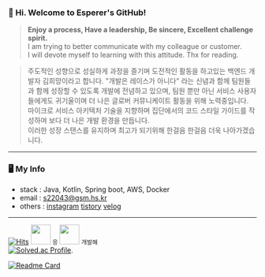 ### 👋 Hi. Welcome to Esperer's GitHub! 

> **Enjoy a process, Have a leadership, Be sincere, Excellent challenge spirit.**  
> I am trying to better communicate with my colleague or customer.  
> I will devote myself to learning with this attitude. Thx for reading.

> 주도적인 성향으로 성실하게 과정을 즐기며 도전적인 활동을 하고있는 백엔드 개발자 김희망이라고 합니다. 
> "개발은 레이스가 아니다" 라는 신념과 함께 팀원들과 함께 성장할 수 있도록 개발에 전념하고 있으며, 
> 팀원 뿐만 아닌 서비스 사용자들에게도 귀기울이며 더 나은 글로버 커뮤니케이트 활동을 위해 노력중입니다.  
> 마이크로 서비스 아키텍처 기술을 지향하며 집단에서의 코드 스타일 가이드를 작성하며 보다 더 나은 개발 환경을 만듭니다.  
> 이러한 성장 스탠스를 유지하며 최고가 되기위해 한걸음 한걸음 더욱 나아가겠습니다.

---

### 🖥 My Info
- stack : Java, Kotlin, Spring boot, AWS, Docker
- email : s22043@gsm.hs.kr
- others : [instagram](https://www.instagram.com/k_.hm/) [tistory](https://esperer.tistory.com/) [velog](https://velog.io/@hope0206)

---


[![Hits](https://hits.seeyoufarm.com/api/count/incr/badge.svg?url=https://github.com/esperar&count_bg=%239576FF&title_bg=%23555555&icon=kotlin.svg&icon_color=%23E7E7E7&title=hits&edge_flat=false)](https://hits.seeyoufarm.com)
     <img src="https://media.discordapp.net/attachments/902816680491773952/1093347625916444793/68747470733a2f2f63756c746f667468657061727479706172726f742e636f6d2f706172726f74732f68642f6c6170746f705f706172726f742e676966.gif" width="40" height="40" /> `응` <img src="https://noticon-static.tammolo.com/dgggcrkxq/image/upload/v1580888106/noticon/owcvyw4dggdylen2ql5w.gif" width="40" height="40" /> `개발해`  
[![Solved.ac Profile](http://mazassumnida.wtf/api/v2/generate_badge?boj=huemang)](https://solved.ac/huemang/). 

[![Readme Card](https://github-readme-stats.vercel.app/api/pin/?username=esperar&repo=MyTIL)](https://github.com/esperar/MyTIL)
